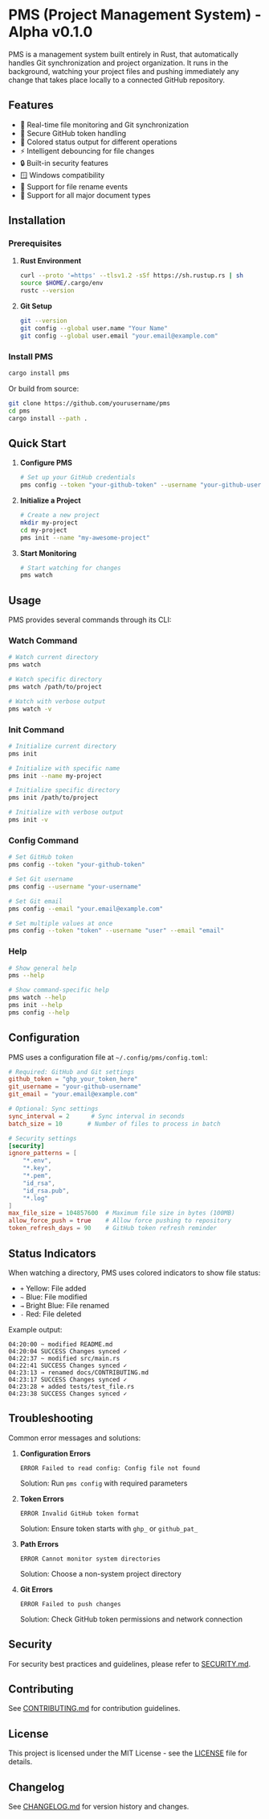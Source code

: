 # PMS (Project Management System) - Alpha v0.1.0

PMS is a management system built entirely in Rust, that automatically handles Git synchronization and project organization. It runs in the background, watching your project files and pushing immediately any change that takes place locally to a connected GitHub repository.

## Features

- 🔄 Real-time file monitoring and Git synchronization
- 🔐 Secure GitHub token handling
- 🎨 Colored status output for different operations
- ⚡ Intelligent debouncing for file changes
- 🔒 Built-in security features
- 🪟 Windows compatibility
- 🔄 Support for file rename events
- 📄 Support for all major document types

## Installation

### Prerequisites

1. **Rust Environment**
   ```bash
   curl --proto '=https' --tlsv1.2 -sSf https://sh.rustup.rs | sh
   source $HOME/.cargo/env
   rustc --version  
   ```

2. **Git Setup**
   ```bash
   git --version  
   git config --global user.name "Your Name"
   git config --global user.email "your.email@example.com"
   ```

### Install PMS

```bash
cargo install pms
```

Or build from source:

```bash
git clone https://github.com/yourusername/pms
cd pms
cargo install --path .
```

## Quick Start

1. **Configure PMS**
   ```bash
   # Set up your GitHub credentials
   pms config --token "your-github-token" --username "your-github-username" --email "your.email@example.com"
   ```

2. **Initialize a Project**
   ```bash
   # Create a new project
   mkdir my-project
   cd my-project
   pms init --name "my-awesome-project"
   ```

3. **Start Monitoring**
   ```bash
   # Start watching for changes
   pms watch
   ```

## Usage

PMS provides several commands through its CLI:

### Watch Command
```bash
# Watch current directory
pms watch

# Watch specific directory
pms watch /path/to/project

# Watch with verbose output
pms watch -v
```

### Init Command
```bash
# Initialize current directory
pms init

# Initialize with specific name
pms init --name my-project

# Initialize specific directory
pms init /path/to/project

# Initialize with verbose output
pms init -v
```

### Config Command
```bash
# Set GitHub token
pms config --token "your-github-token"

# Set Git username
pms config --username "your-username"

# Set Git email
pms config --email "your.email@example.com"

# Set multiple values at once
pms config --token "token" --username "user" --email "email"
```

### Help
```bash
# Show general help
pms --help

# Show command-specific help
pms watch --help
pms init --help
pms config --help
```

## Configuration

PMS uses a configuration file at `~/.config/pms/config.toml`:

```toml
# Required: GitHub and Git settings
github_token = "ghp_your_token_here"
git_username = "your-github-username"
git_email = "your.email@example.com"

# Optional: Sync settings
sync_interval = 2      # Sync interval in seconds
batch_size = 10       # Number of files to process in batch

# Security settings
[security]
ignore_patterns = [
    "*.env",
    "*.key",
    "*.pem",
    "id_rsa",
    "id_rsa.pub",
    "*.log"
]
max_file_size = 104857600  # Maximum file size in bytes (100MB)
allow_force_push = true    # Allow force pushing to repository
token_refresh_days = 90    # GitHub token refresh reminder
```

## Status Indicators

When watching a directory, PMS uses colored indicators to show file status:

- `+` Yellow: File added
- `~` Blue: File modified
- `→` Bright Blue: File renamed
- `-` Red: File deleted

Example output:
```
04:20:00 ~ modified README.md
04:20:04 SUCCESS Changes synced ✓
04:22:37 ~ modified src/main.rs
04:22:41 SUCCESS Changes synced ✓
04:23:13 → renamed docs/CONTRIBUTING.md
04:23:17 SUCCESS Changes synced ✓
04:23:28 + added tests/test_file.rs
04:23:38 SUCCESS Changes synced ✓
```

## Troubleshooting

Common error messages and solutions:

1. **Configuration Errors**
   ```
   ERROR Failed to read config: Config file not found
   ```
   Solution: Run `pms config` with required parameters

2. **Token Errors**
   ```
   ERROR Invalid GitHub token format
   ```
   Solution: Ensure token starts with `ghp_` or `github_pat_`

3. **Path Errors**
   ```
   ERROR Cannot monitor system directories
   ```
   Solution: Choose a non-system project directory

4. **Git Errors**
   ```
   ERROR Failed to push changes
   ```
   Solution: Check GitHub token permissions and network connection

## Security

For security best practices and guidelines, please refer to [SECURITY.md](SECURITY.md).

## Contributing

See [CONTRIBUTING.md](CONTRIBUTING.md) for contribution guidelines.

## License

This project is licensed under the MIT License - see the [LICENSE](LICENSE) file for details.

## Changelog

See [CHANGELOG.md](CHANGELOG.md) for version history and changes.
